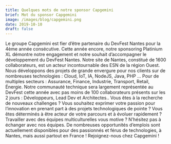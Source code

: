 ```yaml
---
title: Quelques mots de notre sponsor Capgemini
brief: Mot du sponsor Capgemini
image: /images/blog/capgemini.png
date: 2019-10-10
draft: false
---
```


Le groupe Capgemini est fier d’être partenaire du DevFest Nantes pour la 4ème année consécutive. Cette année encore, notre sponsoring Platinium XL démontre notre engagement et notre souhait d’accompagner le développement du DevFest Nantes. Notre site de Nantes, constitué de 1600 collaborateurs, est un acteur incontournable des ESN de la région Ouest. Nous développons des projets de grande envergure pour nos clients sur de nombreuses technologies : Cloud, IoT, IA, NodeJS, Java, PHP … Pour de multiples secteurs : Assurance, Finance, Industrie, Transport, Retail, Énergie. Notre communauté technique sera largement représentée au DevFest cette année avec pas moins de 100 collaborateurs présents sur les 2 jours : Développeurs, Lead Dev et Architectes.. Vous êtes à la recherche de nouveaux challenges ? 
Vous souhaitez exprimer votre passion pour l’innovation en prenant part à des projets technologiques de pointe ? Vous êtes déterminés à être acteur de votre parcours et à évoluer rapidement ? Travailler avec des équipes multiculturelles vous motive ? N’hésitez pas à échanger avec nos équipes. De nombreuses opportunités d’emplois sont actuellement disponibles pour des passionnés et férus de technologies, à Nantes, mais aussi partout en France ! Rejoignez-nous chez Capgemini !